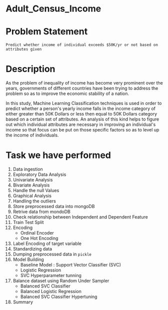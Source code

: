 # Adult_Census_Income
# Problem Statement
    Predict whether income of individual exceeds $50K/yr or not based on attributes given
# Description
   As the problem of inequality of income has become very prominent over the years, governments of different countries have been trying to address the problem so as to improve the economic stability of a nation.

In this study, Machine Learning Classification techniques is used in order to predict whether a person's yearly income falls in the income category of either greater than 50K Dollars or less then equal to 50K Dollars category based on a certain set of attributes. An analysis of this kind helps to figure out which individual attributes are necessary in improving an individual's income so that focus can be put on those specific factors so as to level up the income of individuals.

# Task we have performed
1. Data ingestion
2. Exploratory Data Analysis
3. Univariate Analysis
4. Bivariate Analysis
5. Handle the null Values
6. Graphical Analysis
7. Handling the outliers
8. Store preprocessed data into mongoDB
9. Retrive data from mondoDB
10. Check relationship between Independent and Dependent Feature
11. Train Test Split
12. Encoding
    - Ordinal Encoder
    - One Hot Encoding
13. Label Encoding of target variable
14. Standardizing data
15. Dumping preprocessed data in `pickle`
16. Model Building
    - Baseline Model : Support Vector Classifier (SVC)
    - Logistic Regression
    - SVC Hyperparameter tunning
17. Balance dataset using Random Under Sampler 
    - Balanced SVC Classifier
    - Balanced Logistic Regression
    - Balanced SVC Classifier Hypertuning
18. Summary
